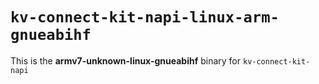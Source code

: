 # `kv-connect-kit-napi-linux-arm-gnueabihf`

This is the **armv7-unknown-linux-gnueabihf** binary for `kv-connect-kit-napi`

